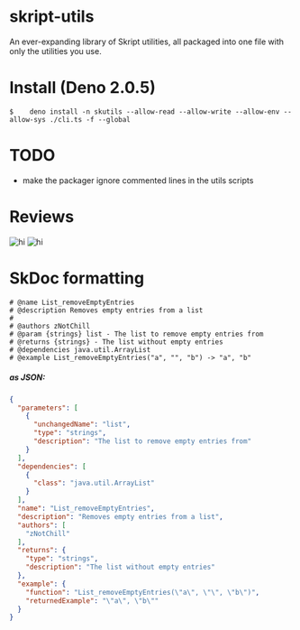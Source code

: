 # skript-utils

An ever-expanding library of Skript utilities, all packaged into one file with only the utilities you use.

# Install (Deno 2.0.5)

```
$    deno install -n skutils --allow-read --allow-write --allow-env --allow-sys ./cli.ts -f --global
```

# TODO

- make the packager ignore commented lines in the utils scripts

# Reviews
![hi](https://i.gyazo.com/049422ae73d4b84dfc1cf226c2390fbc.png)
![hi](https://i.gyazo.com/d44585b71be2c4c3026700208f440dd9.png)

# SkDoc formatting

```
# @name List_removeEmptyEntries
# @description Removes empty entries from a list
#
# @authors zNotChill
# @param {strings} list - The list to remove empty entries from
# @returns {strings} - The list without empty entries
# @dependencies java.util.ArrayList
# @example List_removeEmptyEntries("a", "", "b") -> "a", "b"
```

##### as JSON:

```json
{
  "parameters": [
    {
      "unchangedName": "list",
      "type": "strings",
      "description": "The list to remove empty entries from"
    }
  ],
  "dependencies": [
    {
      "class": "java.util.ArrayList"
    }
  ],
  "name": "List_removeEmptyEntries",
  "description": "Removes empty entries from a list",
  "authors": [
    "zNotChill"
  ],
  "returns": {
    "type": "strings",
    "description": "The list without empty entries"
  },
  "example": {
    "function": "List_removeEmptyEntries(\"a\", \"\", \"b\")",
    "returnedExample": "\"a\", \"b\""
  }
}
```